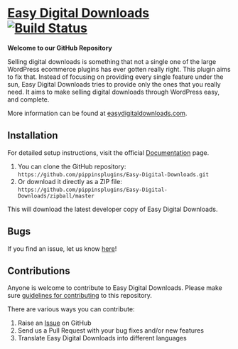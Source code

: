 # [Easy Digital Downloads](http://easydigitaldownloads.com) [![Build Status](https://secure.travis-ci.org/pippinsplugins/Easy-Digital-Downloads.png?branch=master)](http://travis-ci.org/pippinsplugins/Easy-Digital-Downloads) #

**Welcome to our GitHub Repository**

Selling digital downloads is something that not a single one of the large WordPress ecommerce plugins has ever gotten really right. This plugin aims to fix that. Instead of focusing on providing every single feature under the sun, Easy Digital Downloads tries to provide only the ones that you really need. It aims to make selling digital downloads through WordPress easy, and complete.

More information can be found at [easydigitaldownloads.com](http://easydigitaldownloads.com/).

## Installation ##

For detailed setup instructions, visit the official [Documentation](http://easydigitaldownloads.com/documentation/) page.

1. You can clone the GitHub repository: `https://github.com/pippinsplugins/Easy-Digital-Downloads.git`
2. Or download it directly as a ZIP file: `https://github.com/pippinsplugins/Easy-Digital-Downloads/zipball/master`

This will download the latest developer copy of Easy Digital Downloads.

## Bugs ##
If you find an issue, let us know [here](https://github.com/pippinsplugins/Easy-Digital-Downloads/issues?state=open)!

## Contributions ##
Anyone is welcome to contribute to Easy Digital Downloads. Please make sure [guidelines for contributing](https://github.com/pippinsplugins/Easy-Digital-Downloads/blob/master/CONTRIBUTING.md) to this repository.

There are various ways you can contribute:

1. Raise an [Issue](https://github.com/pippinsplugins/Easy-Digital-Downloads/issues) on GitHub
2. Send us a Pull Request with your bug fixes and/or new features
3. Translate Easy Digital Downloads into different languages